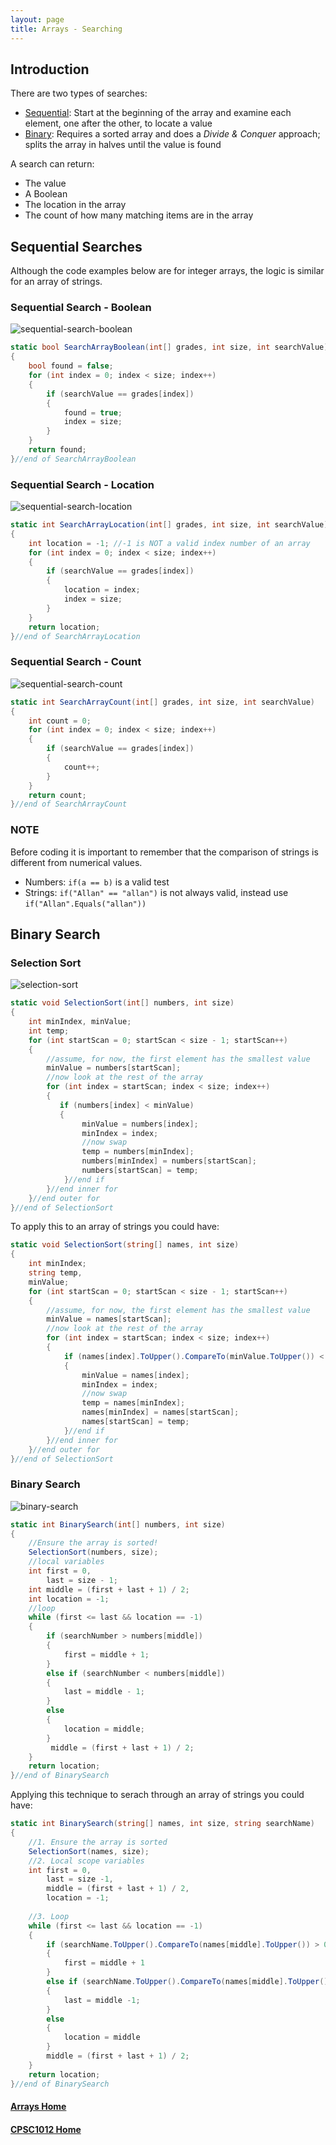 ```yaml
---
layout: page
title: Arrays - Searching
---
```


## Introduction
There are two types of searches:
*  [Sequential](#sequesntial): Start at the beginning of the array and examine each element, one after the other, to locate a value
*  [Binary](#binary): Requires a sorted array and does a _Divide & Conquer_ approach; splits the array in halves until the value is found

A search can return:
*  The value
*  A Boolean
*  The location in the array
*  The count of how many matching items are in the array

## <a id="sequential">Sequential Searches</a>
Although the code examples below are for integer arrays, the logic is similar for an array of strings.
### Sequential Search - Boolean
![sequential-search-boolean](files/sequential-search-boolean.jpg)

```csharp
static bool SearchArrayBoolean(int[] grades, int size, int searchValue)
{
    bool found = false;
    for (int index = 0; index < size; index++)
    {
        if (searchValue == grades[index])
        { 
            found = true;
            index = size;
        }
    }
    return found;
}//end of SearchArrayBoolean
```

### Sequential Search - Location
![sequential-search-location](files/sequential-search-location.jpg)

```csharp
static int SearchArrayLocation(int[] grades, int size, int searchValue)
{
    int location = -1; //-1 is NOT a valid index number of an array
    for (int index = 0; index < size; index++)
    {
        if (searchValue == grades[index])
        {
            location = index;
            index = size;
        }
    }
    return location;
}//end of SearchArrayLocation
```

### Sequential Search - Count
![sequential-search-count](files/sequential-search-count.jpg)

```csharp
static int SearchArrayCount(int[] grades, int size, int searchValue)
{
    int count = 0;
    for (int index = 0; index < size; index++)
    {
        if (searchValue == grades[index])
        {
            count++;
        }
    }
    return count;
}//end of SearchArrayCount
```

### NOTE
Before coding it is important to remember that the comparison of strings is different from numerical values.
*  Numbers: `if(a == b)` is a valid test
*  Strings: `if("Allan" == "allan")` is not always valid, instead use `if("Allan".Equals("allan"))`

## <a id="binary">Binary Search</a>
### Selection Sort
![selection-sort](files/selection-sort.jpg)

```csharp
static void SelectionSort(int[] numbers, int size)
{
    int minIndex, minValue;
    int temp;
    for (int startScan = 0; startScan < size - 1; startScan++)
    {
        //assume, for now, the first element has the smallest value
        minValue = numbers[startScan];
        //now look at the rest of the array
        for (int index = startScan; index < size; index++)
        {
           if (numbers[index] < minValue)
           {
                minValue = numbers[index];
                minIndex = index;
                //now swap
                temp = numbers[minIndex];
                numbers[minIndex] = numbers[startScan];
                numbers[startScan] = temp;
            }//end if
        }//end inner for
    }//end outer for
}//end of SelectionSort
```

To apply this to an array of strings you could have:

```csharp
static void SelectionSort(string[] names, int size)
{
    int minIndex;
    string temp,
    minValue;
    for (int startScan = 0; startScan < size - 1; startScan++)
    {
        //assume, for now, the first element has the smallest value
        minValue = names[startScan];
        //now look at the rest of the array
        for (int index = startScan; index < size; index++)
        {
            if (names[index].ToUpper().CompareTo(minValue.ToUpper()) < 0)
            {
                minValue = names[index];
                minIndex = index;
                //now swap
                temp = names[minIndex];
                names[minIndex] = names[startScan];
                names[startScan] = temp;
            }//end if
        }//end inner for
    }//end outer for
}//end of SelectionSort
```

### Binary Search
![binary-search](files/binary-search.jpg)

```csharp
static int BinarySearch(int[] numbers, int size)
{
    //Ensure the array is sorted!
    SelectionSort(numbers, size);
    //local variables
    int first = 0, 
        last = size - 1;
    int middle = (first + last + 1) / 2;
    int location = -1;
    //loop 
    while (first <= last && location == -1)
    {
        if (searchNumber > numbers[middle])
        {
            first = middle + 1;
        }
        else if (searchNumber < numbers[middle])
        {
            last = middle - 1;
        }
        else
        {
            location = middle;
        }
         middle = (first + last + 1) / 2;
    }
    return location;
}//end of BinarySearch
```

Applying this technique to serach through an array of strings you could have:

```csharp
static int BinarySearch(string[] names, int size, string searchName)
{
    //1. Ensure the array is sorted
    SelectionSort(names, size);
    //2. Local scope variables
    int first = 0,
        last = size -1,
        middle = (first + last + 1) / 2,
        location = -1;
    
    //3. Loop
    while (first <= last && location == -1)
    {
        if (searchName.ToUpper().CompareTo(names[middle].ToUpper()) > 0)
        {
            first = middle + 1
        }
        else if (searchName.ToUpper().CompareTo(names[middle].ToUpper()) < 0)
        {
            last = middle -1;
        }
        else
        {
            location = middle
        }
        middle = (first + last + 1) / 2;
    }
    return location;
}//end of BinarySearch
```

#### [Arrays Home](index.md)
#### [CPSC1012 Home](../)
